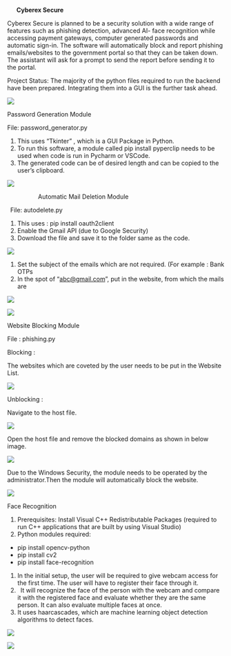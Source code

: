 ﻿
`   `**Cyberex Secure**

Cyberex Secure is planned to be a security solution with a wide range of features such as phishing detection, advanced  AI- face recognition while accessing payment gateways, computer generated passwords and automatic sign-in. The software will automatically block and report phishing emails/websites to the government portal so that they can be taken down. The assistant will ask for a prompt to send the report before sending it to the portal. 

Project Status: The majority of the python files required to run the backend have been prepared. Integrating them into a GUI is the further task ahead.

![](Aspose.Words.15f817e4-d9c8-4a1e-bb38-b3ab56365d4a.001.png)

Password Generation Module 

File:  password\_generator.py

1. This uses “Tkinter” , which is a GUI Package in Python.
1. To run this software, a module called pip install pyperclip needs to be used when code is run in Pycharm or VSCode.
1. The generated code can be of desired length and can be copied to the user’s clipboard.

![](Aspose.Words.15f817e4-d9c8-4a1e-bb38-b3ab56365d4a.002.png)

`          `Automatic Mail Deletion Module

` `File: autodelete.py

1. This uses : pip install oauth2client
1. Enable the Gmail API (due to Google Security)
1. Download the file and save it to the folder same as the code.

![](Aspose.Words.15f817e4-d9c8-4a1e-bb38-b3ab56365d4a.003.png)

1. Set the subject of the emails which are not required. (For example : Bank OTPs 
1. In the spot of “<abc@gmail.com>”, put in the website, from which the mails are 

![](Aspose.Words.15f817e4-d9c8-4a1e-bb38-b3ab56365d4a.004.png)

![](Aspose.Words.15f817e4-d9c8-4a1e-bb38-b3ab56365d4a.005.png)


Website Blocking Module 

File : phishing.py

Blocking  :

The websites which are coveted by the user needs to be put in the Website List.

![](Aspose.Words.15f817e4-d9c8-4a1e-bb38-b3ab56365d4a.006.png)

Unblocking :

Navigate to the host file.

![](Aspose.Words.15f817e4-d9c8-4a1e-bb38-b3ab56365d4a.007.png)

Open the host file and remove the blocked domains as shown in below image.

![](Aspose.Words.15f817e4-d9c8-4a1e-bb38-b3ab56365d4a.008.png)

Due to the Windows Security, the module needs to be operated by the administrator.Then the module will automatically block the website. 

![](Aspose.Words.15f817e4-d9c8-4a1e-bb38-b3ab56365d4a.009.png)






Face Recognition 

1. Prerequisites: Install Visual C++ Redistributable Packages  (required to run C++ applications that are built by using Visual Studio)
1. Python modules required:
- pip install opencv-python
- pip install cv2
- pip install face-recognition
1. In the initial setup, the user will be required to give webcam access for the first time. The user will have to register their face through it.
1. ` `It will recognize the face of the person with the webcam and compare it with the registered face and evaluate whether they are the same person. It can also evaluate multiple faces at once. 
1. It uses haarcascades, which are machine learning object detection algorithms to detect faces.

![](Aspose.Words.15f817e4-d9c8-4a1e-bb38-b3ab56365d4a.010.png)



![](Aspose.Words.15f817e4-d9c8-4a1e-bb38-b3ab56365d4a.011.png)





